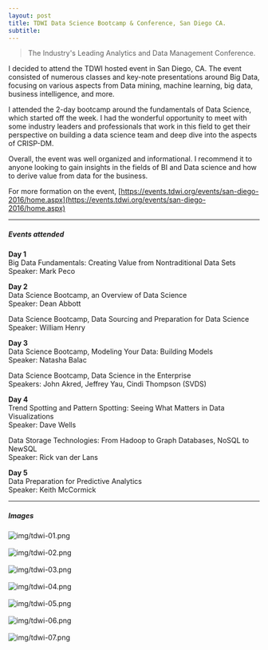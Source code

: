 ```yaml
---
layout: post
title: TDWI Data Science Bootcamp & Conference, San Diego CA.
subtitle: 
---
```


> The Industry's Leading Analytics and Data Management Conference.
 
I decided to attend the TDWI hosted event in San Diego, CA. The event consisted of numerous classes and key-note presentations around Big Data, focusing on various aspects from Data mining, machine learning, big data, business intelligence, and more. 
 
I attended the 2-day bootcamp around the fundamentals of Data Science, which started off the week. I had the wonderful opportunity to meet with some industry leaders and professionals that work in this field to get their perspective on building a data science team and deep dive into the aspects of CRISP-DM.

Overall, the event was well organized and informational. I recommend it to anyone looking to gain insights in the fields of BI and Data science and how to derive value from data for the business.

For more formation on the event, [https://events.tdwi.org/events/san-diego-2016/home.aspx](https://events.tdwi.org/events/san-diego-2016/home.aspx)


--- 

##### Events attended

**Day 1**  
Big Data Fundamentals: Creating Value from Nontraditional Data Sets  
Speaker: Mark Peco


**Day 2**  
Data Science Bootcamp, an Overview of Data Science  
Speaker: Dean Abbott

Data Science Bootcamp, Data Sourcing and Preparation for Data Science  
Speaker: William Henry

**Day 3**  
Data Science Bootcamp, Modeling Your Data: Building Models  
Speaker: Natasha Balac

Data Science Bootcamp, Data Science in the Enterprise  
Speakers: John Akred, Jeffrey Yau, Cindi Thompson (SVDS)


**Day 4**  
Trend Spotting and Pattern Spotting: Seeing What Matters in Data Visualizations  
Speaker: Dave Wells

Data Storage Technologies: From Hadoop to Graph Databases, NoSQL to NewSQL  
Speaker: Rick van der Lans  

**Day 5**  
Data Preparation for Predictive Analytics  
Speaker: Keith McCormick  

---

##### Images

![img/tdwi-01.png](../img/tdwi-01.JPG)  <br><br>
![img/tdwi-02.png](../img/tdwi-02.JPG)  <br><br>
![img/tdwi-03.png](../img/tdwi-03.JPG)  <br><br>
![img/tdwi-04.png](../img/tdwi-04.JPG)  <br><br>
![img/tdwi-05.png](../img/tdwi-05.JPG)  <br><br>
![img/tdwi-06.png](../img/tdwi-06.JPG)  <br><br>
![img/tdwi-07.png](../img/tdwi-07.JPG)  <br><br>


